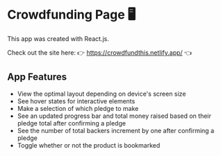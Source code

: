 # Crowdfunding Page 🖥

This app was created with React.js. 

Check out the site here:  👉 https://crowdfundthis.netlify.app/  👈


## App Features
* View the optimal layout depending on device's screen size
* See hover states for interactive elements
* Make a selection of which pledge to make
* See an updated progress bar and total money raised based on their pledge total after confirming a pledge
* See the number of total backers increment by one after confirming a pledge
* Toggle whether or not the product is bookmarked





